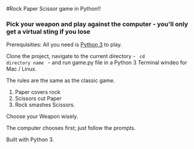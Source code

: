#Rock Paper Scissor game in Python!!

### Pick your weapon and play against the computer - you'll only get a virtual sting if you lose

Prerequisities: All you need is [Python 3](http://www.python.org/download/release/3.0) to play.

Clone the project, navigate to the current directory - <code> cd directory name </code> - and run game.py file in a Python 3 Terminal windeo for Mac / Linux.

The rules are the same as the classic game.
1. Paper covers rock
2. Scissors cut Paper
3. Rock smashes Scissors.

Choose your Weapon wisely.

The computer chooses first; just follow the prompts.

Built with Python 3.

